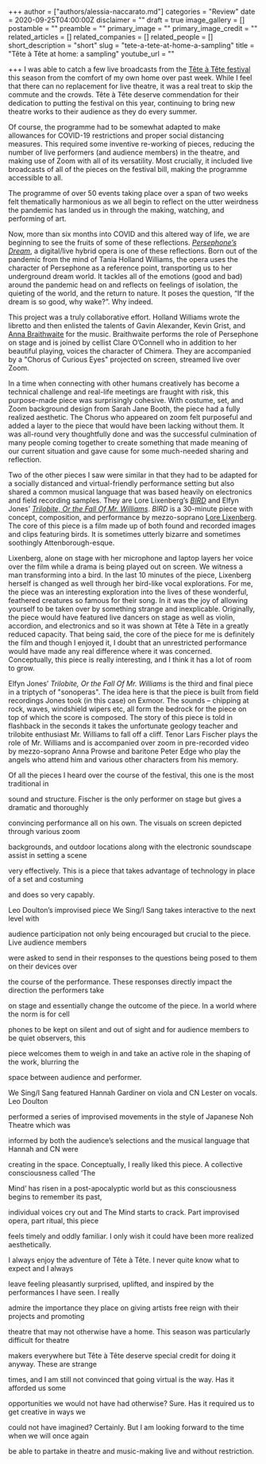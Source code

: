 +++
author = ["authors/alessia-naccarato.md"]
categories = "Review"
date = 2020-09-25T04:00:00Z
disclaimer = ""
draft = true
image_gallery = []
postamble = ""
preamble = ""
primary_image = ""
primary_image_credit = ""
related_articles = []
related_companies = []
related_people = []
short_description = "short"
slug = "tete-a-tete-at-home-a-sampling"
title = "Tête à Tête at home: a sampling"
youtube_url = ""

+++
I was able to catch a few live broadcasts from the [Tête à Tête festival](https://www.tete-a-tete.org.uk/festival/2020-festival-whats-on/) this season from the comfort of my own home over past week. While I feel that there can no replacement for live theatre, it was a real treat to skip the commute and the crowds. Tête à Tête deserve commendation for their dedication to putting the festival on this year, continuing to bring new theatre works to their audience as they do every summer. 

Of course, the programme had to be somewhat adapted to make allowances for COVID-19 restrictions and proper social distancing measures. This required some inventive re-working of pieces, reducing the number of live performers (and audience members) in the theatre, and making use of Zoom with all of its versatility. Most crucially, it included live broadcasts of all of the pieces on the festival bill, making the programme accessible to all. 

The programme of over 50 events taking place over a span of two weeks felt thematically harmonious as we all begin to reflect on the utter weirdness the pandemic has landed us in through the making, watching, and performing of art. 

Now, more than six months into COVID and this altered way of life, we are beginning to see the fruits of some of these reflections. [_Persephone’s Dream_](https://www.tete-a-tete.org.uk/event/persephones-dream/), a digital/live hybrid opera is one of these reflections. Born out of the pandemic from the mind of Tania Holland Williams, the opera uses the character of Persephone as a reference point, transporting us to her underground dream world. It tackles all of the emotions (good and bad) around the pandemic head on and reflects on feelings of isolation, the quieting of the world, and the return to nature. It poses the question, “If the dream is so good, why wake?”. Why indeed.

This project was a truly collaborative effort. Holland Williams wrote the libretto and then enlisted the talents of Gavin Alexander, Kevin Grist, and [Anna Braithwaite](/scene/people/anna-braithwaite/) for the music. Braithwaite performs the role of Persephone on stage and is joined by cellist Clare O’Connell who in addition to her beautiful playing, voices the character of Chimera. They are accompanied by a "Chorus of Curious Eyes" projected on screen, streamed live over Zoom.

In a time when connecting with other humans creatively has become a technical challenge and real-life meetings are fraught with risk, this purpose-made piece was surprisingly cohesive. With costume, set, and Zoom background design from Sarah Jane Booth, the piece had a fully realized aesthetic. The Chorus who appeared on zoom felt purposeful and added a layer to the piece that would have been lacking without them. It was all-round very thoughtfully done and was the successful culmination of many people coming together to create something that made meaning of our current situation and gave cause for some much-needed sharing and reflection.

Two of the other pieces I saw were similar in that they had to be adapted for a socially distanced and virtual-friendly performance setting but also shared a common musical language that was based heavily on electronics and field recording samples. They are Lore Lixenberg’s [_BIRD_](https://www.tete-a-tete.org.uk/event/bird/) and Elfyn Jones’ [_Trilobite, Or the Fall Of Mr. Williams_](https://www.tete-a-tete.org.uk/event/the-trilobite-or-the-fall-of-mr-williams-interactive-broadcast/). _BIRD_ is a 30-minute piece with concept, composition, and performance by mezzo-soprano [Lore Lixenberg](/lore-lixenberg-is-the-mother/). The core of this piece is a film made up of both found and recorded images and clips featuring birds. It is sometimes utterly bizarre and sometimes soothingly Attenborough-esque. 

Lixenberg, alone on stage with her microphone and laptop layers her voice over the film while a drama is being played out on screen. We witness a man transforming into a bird. In the last 10 minutes of the piece, Lixenberg herself is changed as well through her bird-like vocal explorations. For me, the piece was an interesting exploration into the lives of these wonderful, feathered creatures so famous for their song. In it was the joy of allowing yourself to be taken over by something strange and inexplicable. Originally, the piece would have featured live dancers on stage as well as violin, accordion, and electronics and so it was shown at Tête à Tête in a greatly reduced capacity. That being said, the core of the piece for me is definitely the film and though I enjoyed it, I doubt that an unrestricted performance would have made any real difference where it was concerned. Conceptually, this piece is really interesting, and I think it has a lot of room to grow.

Elfyn Jones’ _Trilobite, Or the Fall Of Mr. Williams_ is the third and final piece in a triptych of "sonoperas". The idea here is that the piece is built from field recordings Jones took (in this case) on Exmoor. The sounds – chipping at rock, waves, windshield wipers etc, all form the bedrock for the piece on top of which the score is composed. The story of this piece is told in flashback in the seconds it takes the unfortunate geology teacher and trilobite enthusiast Mr. Williams to fall off a cliff. Tenor Lars Fischer plays the role of Mr. Williams and is accompanied over zoom in pre-recorded video by mezzo-soprano Anna Prowse and baritone Peter Edge who play the angels who attend him and various other characters from his memory.

Of all the pieces I heard over the course of the festival, this one is the most traditional in

sound and structure. Fischer is the only performer on stage but gives a dramatic and thoroughly

convincing performance all on his own. The visuals on screen depicted through various zoom

backgrounds, and outdoor locations along with the electronic soundscape assist in setting a scene

very effectively. This is a piece that takes advantage of technology in place of a set and costuming

and does so very capably.

Leo Doulton’s improvised piece We Sing/I Sang takes interactive to the next level with

audience participation not only being encouraged but crucial to the piece. Live audience members

were asked to send in their responses to the questions being posed to them on their devices over

the course of the performance. These responses directly impact the direction the performers take

on stage and essentially change the outcome of the piece. In a world where the norm is for cell

phones to be kept on silent and out of sight and for audience members to be quiet observers, this

piece welcomes them to weigh in and take an active role in the shaping of the work, blurring the

space between audience and performer.

We Sing/I Sang featured Hannah Gardiner on viola and CN Lester on vocals. Leo Doulton

performed a series of improvised movements in the style of Japanese Noh Theatre which was

informed by both the audience’s selections and the musical language that Hannah and CN were

creating in the space. Conceptually, I really liked this piece. A collective consciousness called ‘The

Mind’ has risen in a post-apocalyptic world but as this consciousness begins to remember its past,

individual voices cry out and The Mind starts to crack. Part improvised opera, part ritual, this piece

feels timely and oddly familiar. I only wish it could have been more realized aesthetically.

I always enjoy the adventure of Tête à Tête. I never quite know what to expect and I always

leave feeling pleasantly surprised, uplifted, and inspired by the performances I have seen. I really

admire the importance they place on giving artists free reign with their projects and promoting

theatre that may not otherwise have a home. This season was particularly difficult for theatre

makers everywhere but Tête à Tête deserve special credit for doing it anyway. These are strange

times, and I am still not convinced that going virtual is the way. Has it afforded us some

opportunities we would not have had otherwise? Sure. Has it required us to get creative in ways we

could not have imagined? Certainly. But I am looking forward to the time when we will once again

be able to partake in theatre and music-making live and without restriction.